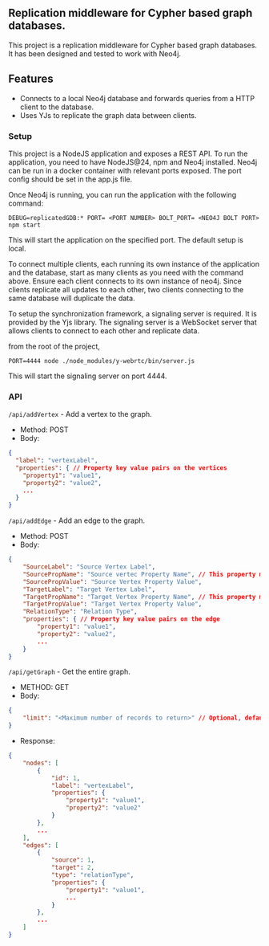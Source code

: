 Replication middleware for Cypher based graph databases. 
------

This project is a replication middleware for Cypher based graph databases. It has been designed and tested to work with Neo4j.

## Features
- Connects to a local Neo4j database and forwards queries from a HTTP client to the database. 
- Uses YJs to replicate the graph data between clients. 

### Setup
This project is a NodeJS application and exposes a REST API. To run the application, you need to have NodeJS@24, npm and Neo4j installed. Neo4j can be run in a docker container with relevant ports exposed. The port config should be set in the app.js file. 


Once Neo4j is running, you can run the application with the following command:

```
DEBUG=replicatedGDB:* PORT= <PORT NUMBER> BOLT_PORT= <NEO4J BOLT PORT> npm start
```
This will start the application on the specified port. The default setup is local. 

To connect multiple clients, each running its own instance of the application and the database, start as many clients as you need with the command above. Ensure each client connects to its own instance of neo4j. Since clients replicate all updates to each other, two clients connecting to the same database will duplicate the data. 

To setup the synchronization framework, a signaling server is required. It is provided by the Yjs library. The signaling server is a WebSocket server that allows clients to connect to each other and replicate data. 

from the root of the project, 
```
PORT=4444 node ./node_modules/y-webrtc/bin/server.js
```
This will start the signaling server on port 4444.


### API

`/api/addVertex` - Add a vertex to the graph.
- Method: POST
- Body: 
```json
{
  "label": "vertexLabel",
  "properties": { // Property key value pairs on the vertices
    "property1": "value1",
    "property2": "value2",
    ...
  }
}
```

`/api/addEdge` - Add an edge to the graph.
- Method: POST
- Body: 
```json
{
    "SourceLabel": "Source Vertex Label",
    "SourcePropName": "Source vertec Property Name", // This property must be a unique ID
    "SourcePropValue": "Source Vertex Property Value",
    "TargetLabel": "Target Vertex Label",
    "TargetPropName": "Target Vertex Property Name", // This property must be a unique ID
    "TargetPropValue": "Target Vertex Property Value",
    "RelationType": "Relation Type",
    "properties": { // Property key value pairs on the edge
        "property1": "value1",
        "property2": "value2",
        ...
    }
}
```

`/api/getGraph` - Get the entire graph.
- METHOD: GET
- Body: 

```json
{    
    "limit": "<Maximum number of records to return>" // Optional, default is 100. 
}
```
- Response: 
```json
{
    "nodes": [
        {
            "id": 1,
            "label": "vertexLabel",
            "properties": {
                "property1": "value1",
                "property2": "value2"
            }
        },
        ...
    ],
    "edges": [
        {
            "source": 1,
            "target": 2,
            "type": "relationType",
            "properties": {
                "property1": "value1",
                ...
            }
        },
        ...
    ]
}
```


